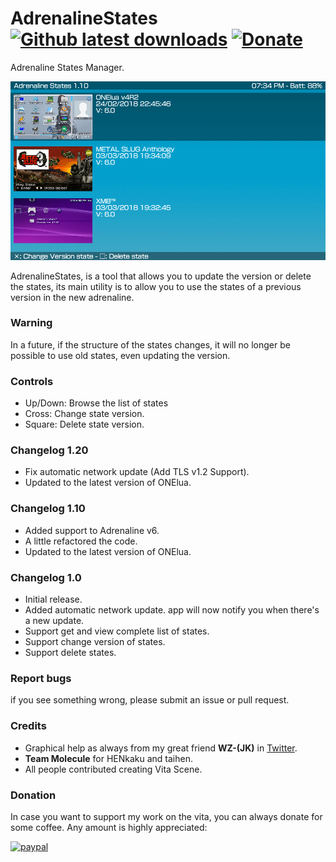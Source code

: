 # AdrenalineStates [![Github latest downloads](https://img.shields.io/github/downloads/DavisDev/AdrenalineStates/total.svg)](https://github.com/DavisDev/AdrenalineStates/releases/latest) [![Donate](https://img.shields.io/badge/Donate-PayPal-green.svg)](https://www.paypal.com/cgi-bin/webscr?cmd=_s-xclick&hosted_button_id=XJRPVP6VRHHNQ)
Adrenaline States Manager.

![header](preview.png)

AdrenalineStates, is a tool that allows you to update the version or delete the states, its main utility is to allow you to use the states of a previous version in the new adrenaline.

### Warning ###
In a future, if the structure of the states changes, it will no longer be possible to use old states, even updating the version.

### Controls ###
- Up/Down: Browse the list of states
- Cross: Change state version.
- Square: Delete state version.

### Changelog 1.20 ###
- Fix automatic network update (Add TLS v1.2 Support).
- Updated to the latest version of ONElua.

### Changelog 1.10 ###
- Added support to Adrenaline v6.
- A little refactored the code.
- Updated to the latest version of ONElua.

### Changelog 1.0 ###
- Initial release.
- Added automatic network update. app will now notify you when there's a new update.
- Support get and view complete list of states.
- Support change version of states.
- Support delete states.

### Report bugs ###
if you see something wrong, please submit an issue or pull request.

### Credits ###
- Graphical help as always from my great friend **WZ-(JK)** in [Twitter](https://twitter.com/Mt096Wz).
- **Team Molecule** for HENkaku and taihen.
- All people contributed creating Vita Scene.

### Donation ###
In case you want to support my work on the vita, you can always donate for some coffee. Any amount is highly appreciated:

[![paypal](https://www.paypalobjects.com/en_US/i/btn/btn_donateCC_LG.gif)](https://www.paypal.com/cgi-bin/webscr?cmd=_s-xclick&hosted_button_id=XJRPVP6VRHHNQ)
